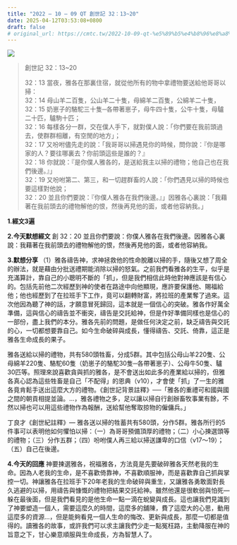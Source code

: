 ```yaml
---
title: "2022 – 10 – 09 QT 創世記 32：13~20"
date: 2025-04-12T03:53:08+0800
draft: false
# original_url: https://cmtc.tw/2022-10-09-qt-%e5%89%b5%e4%b8%96%e8%a8%98-32%ef%bc%9a1320
---
```


![](/images/qt.jpg)
> 創世記 32：13\~20
>
> 32：13 當夜，雅各在那裏住宿，就從他所有的物中拿禮物要送給他哥哥以掃：  
> 32：14 母山羊二百隻，公山羊二十隻，母綿羊二百隻，公綿羊二十隻，  
> 32：15 奶崽子的駱駝三十隻─各帶著崽子，母牛四十隻，公牛十隻，母驢二十匹，驢駒十匹；  
> 32：16 每樣各分一群，交在僕人手下，就對僕人說：「你們要在我前頭過去，使群群相離，有空閒的地方」；  
> 32：17 又吩咐儘先走的說：「我哥哥以掃遇見你的時候，問你說：『你是哪家的人？要往哪裏去？你前頭這些是誰的？』  
> 32：18 你就說：『是你僕人雅各的，是送給我主以掃的禮物；他自己也在我們後邊。』」  
> 32：19 又吩咐第二、第三，和一切趕群畜的人說：「你們遇見以掃的時候也要這樣對他說；  
> 32：20 並且你們要說：『你僕人雅各在我們後邊。』」因雅各心裏說：「我藉著在我前頭去的禮物解他的恨，然後再見他的面，或者他容納我。」

**1.經文3遍**

**2.今天默想經文**
創 32：20 並且你們要說：你僕人雅各在我們後邊。因雅各心裏說：我藉著在我前頭去的禮物解他的恨，然後再見他的面，或者他容納我。

**3.默想分享**
（1）雅各禱告神，求神拯救他的性命脫離以掃的手，隨後又想了周全的辦法，就是藉由分批送禮期能消除以掃的怒氣。之前我們看雅各的生平，似乎是充滿算計，靠自己的小聰明不斷的「抓」，但是我們相信此時他對神應該是有信心的。包括先前他二次經歷到神的使者在路途中向他顯現，應許要保護他、賜福給他；他也經歷到了在拉班手下工作，竟可以翻轉財富，將拉班的產業奪了過來。這次他因為聽了神的話，才願意冒死歸回，這本就是一個信心的突破。雅各作好萬全準備，這與信心的禱告並不衝突，禱告是交託給神，但是作好準備同樣也是信心的一部份，盡上我們的本分。雅各先前的問題，是做任何決定之前，缺乏禱告與交託的心，一切都想要靠自己。如今生命破碎與成長，懂得禱告、交託、倚靠，這正是雅各生命成長的果子。

雅各送給以掃的禮物，共有580頭牲畜，分成5群。其中包括公母山羊220隻、公母綿羊220隻、駱駝60隻（奶崽子的駱駝30隻─各帶著崽子）、公母牛50隻、驢30匹等。照理來說喜歡貪與抓的雅各，是不會送出如此多的產業給以掃的，但雅各真心認為這些牲畜是自己「不配得」的恩典（v10），才會使「抓」了一生的雅各竟肯鬆手送出這麼大方的禮物。《創世記背景註釋》──「雅各的重禮可和國與國之間的朝貢相提並論。…，雅各禮物之多，足以讓以掃自行創辦畜牧事業有餘，不然以掃也可以用這些禮物作為報酬，送給幫他奪取掠物的僱傭兵。」

丁良才《創世紀註釋》— 雅各送以掃的牲蓄共有580頭，分作5群。雅各所行的5件事可以表明他如何懼怕以掃：（一）為哥哥預備頂厚的禮物；（二）小心揀選頭等的禮物；（三）分作五群；（四）吩咐僕人再三給以掃送謙卑的口信（v17～19）；（五）自己在後邊。

**4.今天的回應**
神要揀選雅各，祝福雅各，方法竟是先要破碎雅各天然老我的生命。因為人老我的生命，是不喜歡倚靠神，不喜歡順服神，而是喜歡靠自己抓與掌控一切。神讓雅各在拉班手下20年老我的生命破碎與重生，又讓雅各勇敢面對長久逃避的以掃，用禱告與慷慨的禮物把結果交託給神。雖然他還是很軟弱與怕死—躲在最後面，但是我們看見的是他生命一點一滴在蛻變與成長。這也讓我們見識到了神要塑造一個人，需要這麼久的時間，這麼多的舖陳，費了這麼大的心思，動用這麼多的資源…，但是能夠看見一個人生命的悔改、更新與成長，那麼一切都是值得的。讀雅各的故事，或許我們可以求主讓我們少走一點冤枉路，主動降服在神的旨意之下，甘心樂意順服與生命成長，方為智慧人了。
